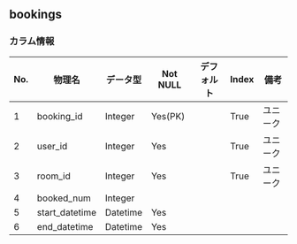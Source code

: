 ## bookings

### カラム情報
| No. | 物理名 | データ型 | Not NULL | デフォルト | Index | 備考 |  
| --- | --- | --- | --- | --- | --- | --- |
| 1 | booking_id | Integer | Yes(PK) | | True | ユニーク
| 2 | user_id | Integer | Yes | | True | ユニーク
| 3 | room_id | Integer | Yes | | True | ユニーク
| 4 | booked_num | Integer | | |  | 
| 5 | start_datetime | Datetime | Yes | |  | 
| 6 | end_datetime | Datetime | Yes | |  | 
